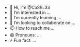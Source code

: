 - 👋 Hi, I’m @CaShL33
- 👀 I’m interested in ...
- 🌱 I’m currently learning ...
- 💞️ I’m looking to collaborate on ...
- 📫 How to reach me ...
- 😄 Pronouns: ...
- ⚡ Fun fact: ...

<!---
Ashwontbreak/Ashwontbreak is a ✨ special ✨ repository because its `README.md` (this file) appears on your GitHub profile.
You can click the Preview link to take a look at your changes.
--->
